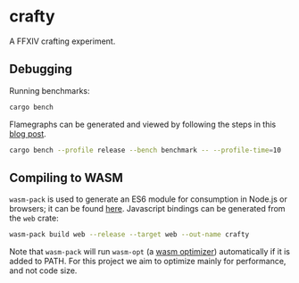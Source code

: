 # crafty

A FFXIV crafting experiment.

## Debugging

Running benchmarks:

```sh
cargo bench
```

Flamegraphs can be generated and viewed by following the steps in this [blog post](https://www.jibbow.com/posts/criterion-flamegraphs).

```sh
cargo bench --profile release --bench benchmark -- --profile-time=10
```

## Compiling to WASM

`wasm-pack` is used to generate an ES6 module for consumption in Node.js or browsers; it can be found [here](https://rustwasm.github.io/wasm-pack/installer). Javascript bindings can be generated from the `web` crate:

```sh
wasm-pack build web --release --target web --out-name crafty
```

Note that `wasm-pack` will run `wasm-opt` (a [wasm optimizer](https://github.com/WebAssembly/binaryen/releases)) automatically if it is added to PATH. For this project we aim to optimize mainly for performance, and not code size.

